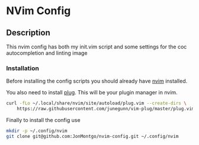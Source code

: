 # NVim Config

## Description
This nvim config has both my init.vim script and some settings for the coc
autocompletion and linting image

### Installation
Before installing the config scripts you should already have 
[nvim](https://github.com/neovim/neovim/wiki/Installing-Neovim) installed.

You also need to install [plug](https://github.com/junegunn/vim-plug). This 
will be your plugin manager in nvim.
```sh
curl -fLo ~/.local/share/nvim/site/autoload/plug.vim --create-dirs \
    https://raw.githubusercontent.com/junegunn/vim-plug/master/plug.vim
```

Finally to install the config use
```sh
mkdir -p ~/.config/nvim
git clone git@github.com:JonMontgo/nvim-config.git ~/.config/nvim
```

